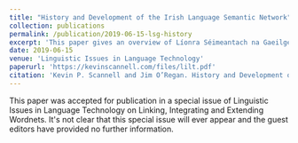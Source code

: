 ```yaml
---
title: "History and Development of the Irish Language Semantic Network"
collection: publications
permalink: /publication/2019-06-15-lsg-history
excerpt: 'This paper gives an overview of Líonra Séimeantach na Gaeilge, a semantic network for the Irish language.'
date: 2019-06-15
venue: 'Linguistic Issues in Language Technology'
paperurl: 'https://kevinscannell.com/files/lilt.pdf'
citation: 'Kevin P. Scannell and Jim O’Regan. History and Development of the Irish Language Semantic Network. To appear in <i>Linguistic Issues in Language Technology</i>.'
---
```


This paper was accepted for publication in a special issue of Linguistic Issues in Language Technology on Linking, Integrating and Extending Wordnets. It's not clear that this special issue will ever appear and the guest editors have provided no further information.
